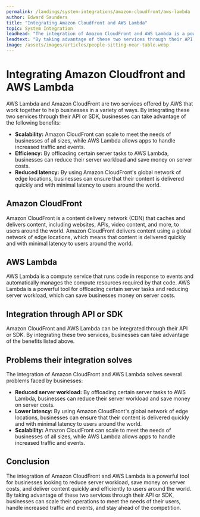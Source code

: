 ```yaml
---
permalink: /landings/system-integrations/amazon-cloudfront/aws-lambda
author: Edward Saunders
title: "Integrating Amazon Cloudfront and AWS Lambda"
topic: System Integration
leadhead: "The integration of Amazon CloudFront and AWS Lambda is a powerful tool for businesses looking to reduce server workload, save money on server costs, and deliver content quickly and efficiently to users around the world"
leadtext: "By taking advantage of these two services through their API or SDK, businesses can scale their operations to meet the needs of their users, handle increased traffic and events, and stay ahead of the competition."
image: /assets/images/articles/people-sitting-near-table.webp
---
```

<div class="arttext">	<h1>Integrating Amazon Cloudfront and AWS Lambda</h1>
	<p>AWS Lambda and Amazon CloudFront are two services offered by AWS that work together to help businesses in a variety of ways. By integrating these two services through their API or SDK, businesses can take advantage of the following benefits:</p>
	<ul>
		<li><strong>Scalability:</strong> Amazon CloudFront can scale to meet the needs of businesses of all sizes, while AWS Lambda allows apps to handle increased traffic and events.</li>
		<li><strong>Efficiency:</strong> By offloading certain server tasks to AWS Lambda, businesses can reduce their server workload and save money on server costs.</li>
		<li><strong>Reduced latency:</strong> By using Amazon CloudFront's global network of edge locations, businesses can ensure that their content is delivered quickly and with minimal latency to users around the world.</li>
	</ul>
	<h2>Amazon CloudFront</h2>
	<p>Amazon CloudFront is a content delivery network (CDN) that caches and delivers content, including websites, APIs, video content, and more, to users around the world. Amazon CloudFront delivers content using a global network of edge locations, which means that content is delivered quickly and with minimal latency to users around the world.</p>
	<h2>AWS Lambda</h2>
	<p>AWS Lambda is a compute service that runs code in response to events and automatically manages the compute resources required by that code. AWS Lambda is a powerful tool for offloading certain server tasks and reducing server workload, which can save businesses money on server costs.</p>
	<h2>Integration through API or SDK</h2>
	<p>Amazon CloudFront and AWS Lambda can be integrated through their API or SDK. By integrating these two services, businesses can take advantage of the benefits listed above.</p>
	<h2>Problems their integration solves</h2>
	<p>The integration of Amazon CloudFront and AWS Lambda solves several problems faced by businesses:</p>
	<ul>
		<li><strong>Reduced server workload:</strong> By offloading certain server tasks to AWS Lambda, businesses can reduce their server workload and save money on server costs.</li>
		<li><strong>Lower latency:</strong> By using Amazon CloudFront's global network of edge locations, businesses can ensure that their content is delivered quickly and with minimal latency to users around the world.</li>
		<li><strong>Scalability:</strong> Amazon CloudFront can scale to meet the needs of businesses of all sizes, while AWS Lambda allows apps to handle increased traffic and events.</li>
	</ul>
	<h2>Conclusion</h2>
	<p>The integration of Amazon CloudFront and AWS Lambda is a powerful tool for businesses looking to reduce server workload, save money on server costs, and deliver content quickly and efficiently to users around the world. By taking advantage of these two services through their API or SDK, businesses can scale their operations to meet the needs of their users, handle increased traffic and events, and stay ahead of the competition.</p>
</div>
